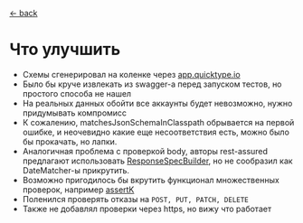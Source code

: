 
[← back️](../readme.md)

#  Что улучшить

- Схемы сгенерировал на коленке через [app.quicktype.io](https://app.quicktype.io/)
- Было бы круче извлекать из swagger-а перед запуском тестов, но простого способа не нашел
- На реальных данных обойти все аккаунты будет невозможно, нужно придумывать компромисс
- К сожалению, matchesJsonSchemaInClasspath обрывается на первой ошибке, и неочевидно какие еще несоответствия есть, можно было бы прокачать, но лапки.
- Аналогичная проблема с проверкой body, авторы rest-assured предлагают использовать [ResponseSpecBuilder](https://github.com/rest-assured/rest-assured/issues/711), но не сообразил как DateMatcher-ы прикрутить.
- Возможно пригодилось бы вкрутить функционал множественных проверок, например [assertK](https://www.kotlinresources.com/library/assertk/)
- Поленился проверять отказы на `POST, PUT, PATCH, DELETE`
- Также не добавлял проверки через https, но вижу что работает
